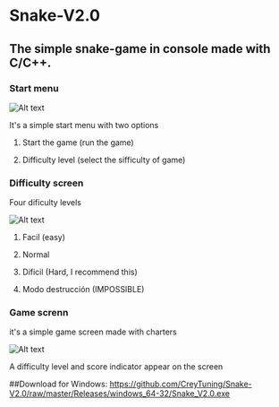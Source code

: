 ﻿# Snake-V2.0

## The simple snake-game in console made with C/C++.


### Start menu
![Alt text](https://github.com/CreyTuning/Snake-V2.0/blob/master/Images/1.PNG?raw=true "Main Menu")


It's a simple start menu with two options

1) Start the game (run the game)

2) Difficulty level (select the sifficulty of game)


### Difficulty screen
Four dificulty levels

![Alt text](https://github.com/CreyTuning/Snake-V2.0/blob/master/Images/5.PNG?raw=true "Main Menu")


1) Facil (easy)

2) Normal

3) Dificil (Hard, I recommend this)

4) Modo destrucción (IMPOSSIBLE)

### Game screnn
it's a simple game screen made with charters

![Alt text](https://github.com/CreyTuning/Snake-V2.0/blob/master/Images/2.PNG?raw=true "Main Menu")

A difficulty level and score indicator appear on the screen

##Download for Windows: 
https://github.com/CreyTuning/Snake-V2.0/raw/master/Releases/windows_64-32/Snake_V2.0.exe
